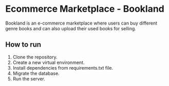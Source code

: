# Ecommerce Marketplace - Bookland
Bookland is an e-commerce marketplace where users can buy different genre books and can also upload their used books for selling.

## How to run
1) Clone the repository.
2) Create a new virtual environment.
3) Install dependencies from requirements.txt file.
4) Migrate the database.
5) Run the server.
